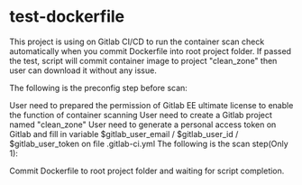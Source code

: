 # test-dockerfile
This project is using on Gitlab CI/CD to run the container scan check automatically when you commit Dockerfile into root project folder. If passed the test, script will commit container image to project "clean_zone" then user can download it without any issue.

The following is the preconfig step before scan:

User need to prepared the permission of Gitlab EE ultimate license to enable the function of container scanning
User need to create a Gitlab project named "clean_zone"
User need to generate a personal access token on Gitlab and fill in variable $gitlab_user_email / $gitlab_user_id / $gitlab_user_token on file .gitlab-ci.yml
The following is the scan step(Only 1):

Commit Dockerfile to root project folder and waiting for script completion.
